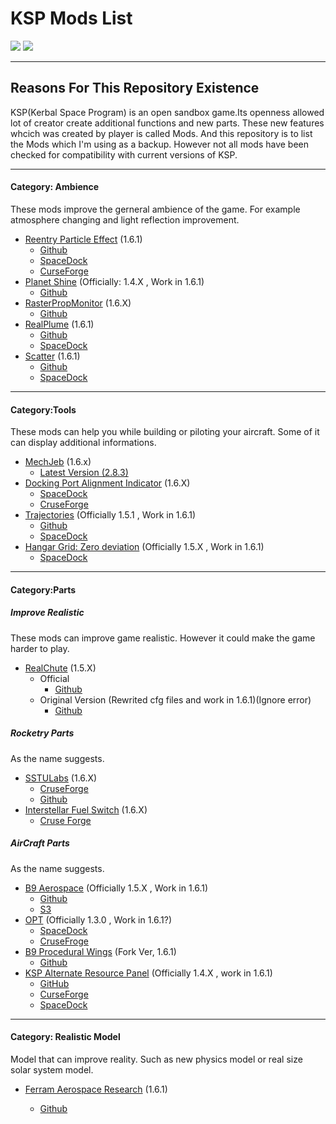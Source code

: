 # KSP Mods List 

 [![](https://img.shields.io/badge/KSP-blue.svg?style=flat-square)](<https://www.kerbalspaceprogram.com/>) [![](https://img.shields.io/badge/Blog-orange.svg?style=flat-square)](https://ca2te.com/) 

---

## Reasons For This Repository Existence

  KSP(Kerbal Space Program) is an open sandbox game.Its openness allowed lot of creator create additional functions and new parts. These new features whcich was created by player is called Mods. And this repository is to list the Mods which I'm using as a backup. However not all mods have been checked for compatibility with current versions of KSP.

---

#### Category: Ambience

  These mods improve the gerneral ambience of the game. For example atmosphere changing and light reflection improvement.

- [Reentry Particle Effect](<https://forum.kerbalspaceprogram.com/index.php?/topic/143040-161-reentry-particle-effect-14-2019-02-12/>) (1.6.1)
  - [Github](<https://github.com/pizzaoverhead/ReentryParticleEffect/releases>)
  - [SpaceDock](<https://spacedock.info/mod/819/Reentry%20Particle%20Effect/>)
  - [CurseForge](<https://kerbal.curseforge.com/projects/reentry-particle-effects>)
- [Planet Shine](<https://forum.kerbalspaceprogram.com/index.php?/topic/173138-141-planetshine-0261-mar-28-2018/>) (Officially: 1.4.X , Work in 1.6.1)
  - [Github](<https://github.com/PapaJoesSoup/ksp-planetshine/releases/tag/0.2.6.1>)
- [RasterPropMonitor](https://forum.kerbalspaceprogram.com/index.php?/topic/105821-16x-rasterpropmonitor-development-stopped-v0306-29-december-2018/) (1.6.X)
  - [Github](<https://github.com/Mihara/RasterPropMonitor/releases/>)
- [RealPlume](<https://forum.kerbalspaceprogram.com/index.php?/topic/130576-161-realplume-stock-v131-11419-better-late-than-never-update/>) (1.6.1)
  - [Github](<https://github.com/KSP-RO/RealPlume-StockConfigs/releases>)
  - [SpaceDock](https://spacedock.info/mod/154/RealPlume%20-%20Stock)
- [Scatter](<https://forum.kerbalspaceprogram.com/index.php?/topic/103963-wip161-scatterer-atmospheric-scattering-v00540-17032019-fixed-tsunami-bug-11/>) (1.6.1)
  - [Github](<https://github.com/LGhassen/Scatterer/releases>)
  - [SpaceDock](<https://spacedock.info/mod/141/scatterer>)

---

#### Category:Tools

  These mods can help you while building or piloting your aircraft. Some of it can display additional informations.

- [MechJeb](<https://forum.kerbalspaceprogram.com/index.php?/topic/154834-16x-anatid-robotics-mumech-mechjeb-autopilot-283-3-march-2019/>) (1.6.x)
  - [Latest Version (2.8.3)](https://ksp.sarbian.com/jenkins/job/MechJeb2-Release/21/artifact/MechJeb2-2.8.3.0.zip)
- [Docking Port Alignment Indicator](<https://forum.kerbalspaceprogram.com/index.php?/topic/40423-16x-docking-port-alignment-indicator-version-683-updated-030319/&>) (1.6.X)
  - [SpaceDock](http://spacedock.info/mod/543/Docking%20Port%20Alignment%20Indicator)
  - [CruseForge](https://kerbal.curseforge.com/projects/docking-port-alignment-indicator)
- [Trajectories](<https://forum.kerbalspaceprogram.com/index.php?/topic/162324-151-131-trajectories-v221-2018-04-28-atmospheric-predictions/>) (Officially 1.5.1 , Work in 1.6.1)
  - [Github](https://github.com/neuoy/KSPTrajectories/releases)
  - [SpaceDock](http://spacedock.info/mod/396/Trajectories)
- [Hangar Grid: Zero deviation](<https://forum.kerbalspaceprogram.com/index.php?/topic/132775-121-140-15x-hangar-grid-zero-deviation-v040-2016-oct-12/&>) (Officially 1.5.X , Work in 1.6.1)
  - [SpaceDock](http://spacedock.info/mod/244/Hangar%20Grid)

---

#### Category:Parts

##### Improve Realistic

These mods can improve game realistic. However it could make the game harder to play.

- [RealChute](<https://forum.kerbalspaceprogram.com/index.php?/topic/52931-15x-realchute-parachute-systems-v1471-161018/>) (1.5.X)
  - Official
    - [Github](<https://github.com/StupidChris/RealChute/releases/tag/v1.4.7.3>)
  - Original Version (Rewrited cfg files and work in 1.6.1)(Ignore error)
    - [Github](<https://github.com/CarterJimmy/RealChute/releases/tag/1.4.7.3-R>)



##### Rocketry Parts

As the name suggests.

- [SSTULabs](<https://forum.kerbalspaceprogram.com/index.php?/topic/117090-sstulabs-low-part-count-solutions-orbiter-landers-lifters-dev-thread-01-30-16/&page=1>) (1.6.X)
  - [CruseForge]([http://www.curse.com/ksp-mods/kerbal/241283-sstu-shadow-space-technologies-unlimited](https://www.curse.com/ksp-mods/kerbal/241283-sstu-shadow-space-technologies-unlimited))
  - [Github](<https://github.com/shadowmage45/SSTULabs/releases>)
- [Interstellar Fuel Switch](<https://forum.kerbalspaceprogram.com/index.php?/topic/106243-161151145131-interstellar-fuel-switch-ifs-3618/>) (1.6.X)
  - [Cruse Forge](https://kerbal.curseforge.com/projects/interstellar-fuel-switch/files/2666535/download)



##### AirCraft Parts

As the name suggests.

- [B9 Aerospace](<https://forum.kerbalspaceprogram.com/index.php?/topic/155491-15x-b9-aerospace-release-652-december-14-2018/>) (Officially 1.5.X , Work in 1.6.1)
  - [Github](https://github.com/blowfishpro/B9-Aerospace/releases/latest)
  - [S3](https://s3.amazonaws.com/blowfish-ksp-b9aerospace-release-builds/index.html#releases/)
- [OPT](<https://forum.kerbalspaceprogram.com/index.php?/topic/87956-130-opt-space-plane-v201-updated-29072017/&>) (Officially 1.3.0 , Work in 1.6.1?)
  - [SpaceDock](https://spacedock.info/mod/1028/OPT%20Space%20Plane)
  - [CruseFroge](https://mods.curse.com/ksp-mods/kerbal/225018-opt-space-plane-parts-v1-9)
- [B9 Procedural Wings](<https://forum.kerbalspaceprogram.com/index.php?/topic/175197-13114x151161-b9-procedural-wings-fork-go-big-or-go-home-update-40-larger-wings/>) (Fork Ver, 1.6.1)
  - [Github](<https://github.com/Rafterman82/B9-PWings-Fork/releases/tag/0.80>)
- [KSP Alternate Resource Panel](<https://forum.kerbalspaceprogram.com/index.php?/topic/54876-14x-ksp-alternate-resource-panel-v2930-march-17/>) (Officially 1.4.X , work in 1.6.1)
  - [GitHub](https://github.com/TriggerAu/AlternateResourcePanel/releases)
  - [CurseForge](https://kerbal.curseforge.com/ksp-mods/220649-alternate-resource-panel)
  - [SpaceDock](http://spacedock.info/mod/763/Alternate%20Resource%20Panel)

---

#### Category: Realistic Model

Model that can improve reality. Such as new physics model or real size solar system model.

- [Ferram Aerospace Research](<https://forum.kerbalspaceprogram.com/index.php?/topic/179445-14-16-ferram-aerospace-research-continued-v01597-lumley-120319/>) (1.6.1)

  - [Github](https://github.com/dkavolis/Ferram-Aerospace-Research/releases/latest)

  